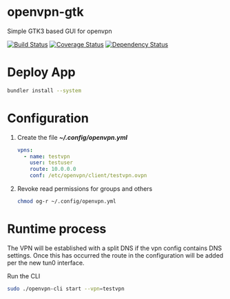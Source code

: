 # openvpn-gtk
Simple GTK3 based GUI for openvpn

[![Build Status](https://travis-ci.org/phR0ze/openvpn-gtk.svg)](https://travis-ci.org/phR0ze/openvpn-gtk)
[![Coverage Status](https://coveralls.io/repos/github/phR0ze/openvpn-gtk/badge.svg?branch=master)](https://coveralls.io/github/phR0ze/openvpn-gtk?branch=master)
[![Dependency Status](https://beta.gemnasium.com/badges/github.com/phR0ze/openvpn-gtk.svg)](https://beta.gemnasium.com/projects/github.com/phR0ze/openvpn-gtk)

# Deploy App
```bash
bundler install --system
```

# Configuration
1. Create the file ***~/.config/openvpn.yml***
    ```yml
    vpns:
      - name: testvpn
        user: testuser
        route: 10.0.0.0
        conf: /etc/openvpn/client/testvpn.ovpn
    ```
2. Revoke read permissions for groups and others
    ```bash
    chmod og-r ~/.config/openvpn.yml
    ```

# Runtime process
The VPN will be established with a split DNS if the vpn config contains DNS settings. Once this has
occurred the route in the configuration will be added per the new tun0 interface.

Run the CLI

```bash
sudo ./openvpn-cli start --vpn=testvpn
```

